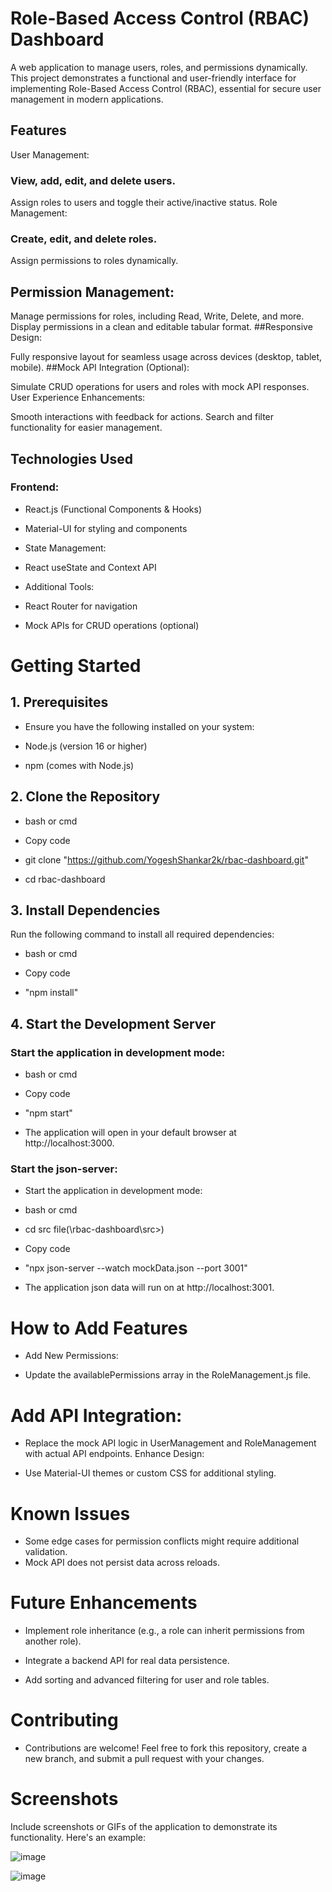 # Role-Based Access Control (RBAC) Dashboard
A web application to manage users, roles, and permissions dynamically. This project demonstrates a functional and user-friendly interface for implementing Role-Based Access Control (RBAC), essential for secure user management in modern applications.

## Features
User Management:

### View, add, edit, and delete users.
Assign roles to users and toggle their active/inactive status.
Role Management:

### Create, edit, and delete roles.
Assign permissions to roles dynamically.
## Permission Management:

Manage permissions for roles, including Read, Write, Delete, and more.
Display permissions in a clean and editable tabular format.
##Responsive Design:

Fully responsive layout for seamless usage across devices (desktop, tablet, mobile).
##Mock API Integration (Optional):

Simulate CRUD operations for users and roles with mock API responses.
User Experience Enhancements:

Smooth interactions with feedback for actions.
Search and filter functionality for easier management.

## Technologies Used
### Frontend:
* React.js (Functional Components & Hooks)

* Material-UI for styling and components

* State Management:

* React useState and Context API

* Additional Tools:

* React Router for navigation

* Mock APIs for CRUD operations (optional)



# Getting Started
## 1. Prerequisites
* Ensure you have the following installed on your system:

* Node.js (version 16 or higher)

* npm (comes with Node.js)

## 2. Clone the Repository
* bash or cmd

* Copy code

* git clone "https://github.com/YogeshShankar2k/rbac-dashboard.git"

* cd rbac-dashboard

## 3. Install Dependencies
Run the following command to install all required dependencies:

* bash or cmd
  
* Copy code

* "npm install"
  
## 4. Start the Development Server
### Start the application in development mode:

* bash or cmd
  
* Copy code
  
* "npm start"
  
* The application will open in your default browser at http://localhost:3000.
  
### Start the json-server:

* Start the application in development mode:

* bash or cmd

* cd src file(\rbac-dashboard\src>) 
  
* Copy code

* "npx json-server --watch mockData.json --port 3001"
  
* The application json data will run on at http://localhost:3001.

# How to Add Features
* Add New Permissions:

* Update the availablePermissions array in the RoleManagement.js file.

# Add API Integration:

* Replace the mock API logic in UserManagement and RoleManagement with actual API endpoints.
Enhance Design:

* Use Material-UI themes or custom CSS for additional styling.

# Known Issues

* Some edge cases for permission conflicts might require additional validation.
* Mock API does not persist data across reloads.

# Future Enhancements

* Implement role inheritance (e.g., a role can inherit permissions from another role).
  
* Integrate a backend API for real data persistence.
  
* Add sorting and advanced filtering for user and role tables.

# Contributing

* Contributions are welcome! Feel free to fork this repository, create a new branch, and submit a pull request with your changes.

 # Screenshots
Include screenshots or GIFs of the application to demonstrate its functionality. Here's an example:

![image](https://github.com/user-attachments/assets/fd70e44c-dd08-4546-8f06-9b1685e82c2e)

![image](https://github.com/user-attachments/assets/9c22b2d5-8ae6-4fc0-8a2a-46f18c383575)

